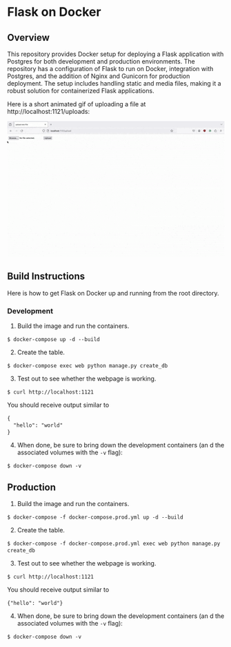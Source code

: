 # Flask on Docker

## Overview
This repository provides Docker setup for deploying a Flask application with Postgres for both development and production environments. The repository has a configuration of Flask to run on Docker, integration with Postgres, and the addition of Nginx and Gunicorn for production deployment. The setup includes handling static and media files, making it a robust solution for containerized Flask applications.

Here is a short animated gif of uploading a file at http://localhost:1121/uploads:

![Animated GIF](ezgif-8-42fefedb1c.gif)

## Build Instructions

Here is how to get Flask on Docker up and running from the root directory.

### Development

1. Build the image and run the containers.
```
$ docker-compose up -d --build
```
2. Create the table.
```
$ docker-compose exec web python manage.py create_db
```
3. Test out to see whether the webpage is working.
```
$ curl http://localhost:1121
```
You should receive output similar to
```
{
  "hello": "world"
}
```
4. When done, be sure to bring down the development containers (an    d the associated volumes with the `-v` flag):
```
$ docker-compose down -v
```

## Production

1. Build the image and run the containers.
```
$ docker-compose -f docker-compose.prod.yml up -d --build
```
2. Create the table.
```
$ docker-compose -f docker-compose.prod.yml exec web python manage.py create_db
```
3. Test out to see whether the webpage is working.
```
$ curl http://localhost:1121
```
You should receive output similar to
```
{"hello": "world"}
```
4. When done, be sure to bring down the development containers (an    d the associated volumes with the `-v` flag):
```
$ docker-compose down -v
```
